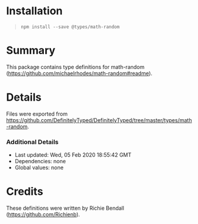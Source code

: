 # Installation
> `npm install --save @types/math-random`

# Summary
This package contains type definitions for math-random (https://github.com/michaelrhodes/math-random#readme).

# Details
Files were exported from https://github.com/DefinitelyTyped/DefinitelyTyped/tree/master/types/math-random.

### Additional Details
 * Last updated: Wed, 05 Feb 2020 18:55:42 GMT
 * Dependencies: none
 * Global values: none

# Credits
These definitions were written by Richie Bendall (https://github.com/Richienb).
